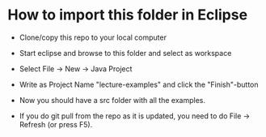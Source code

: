 # How to import this folder in Eclipse

* Clone/copy this repo to your local computer

* Start eclipse and browse to this folder and select as workspace

* Select File -> New -> Java Project

* Write as Project Name "lecture-examples" and click the "Finish"-button

* Now you should have a src folder with all the examples. 

* If you do git pull from the repo as it is updated, you need to do File -> Refresh (or press F5).

